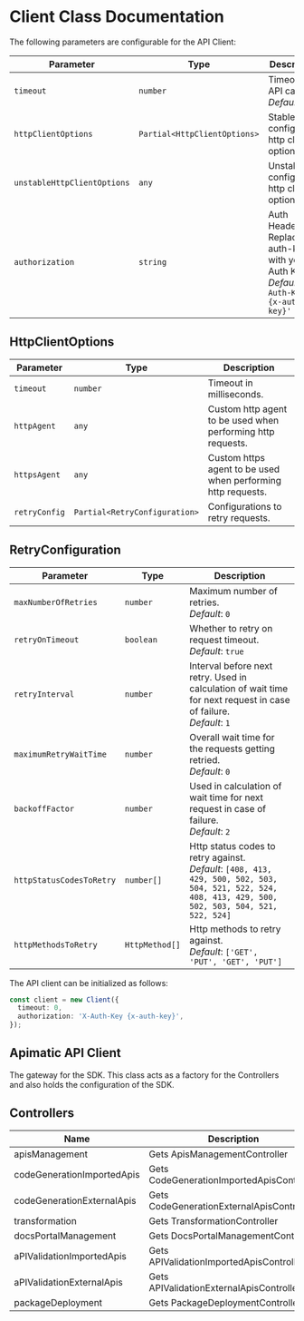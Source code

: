 
# Client Class Documentation

The following parameters are configurable for the API Client:

| Parameter | Type | Description |
|  --- | --- | --- |
| `timeout` | `number` | Timeout for API calls.<br>*Default*: `0` |
| `httpClientOptions` | `Partial<HttpClientOptions>` | Stable configurable http client options. |
| `unstableHttpClientOptions` | `any` | Unstable configurable http client options. |
| `authorization` | `string` | Auth Header. Replace {x-auth-key} with your Auth Key.<br>*Default*: `'X-Auth-Key {x-auth-key}'` |

## HttpClientOptions

| Parameter | Type | Description |
|  --- | --- | --- |
| `timeout` | `number` | Timeout in milliseconds. |
| `httpAgent` | `any` | Custom http agent to be used when performing http requests. |
| `httpsAgent` | `any` | Custom https agent to be used when performing http requests. |
| `retryConfig` | `Partial<RetryConfiguration>` | Configurations to retry requests. |

## RetryConfiguration

| Parameter | Type | Description |
|  --- | --- | --- |
| `maxNumberOfRetries` | `number` | Maximum number of retries. <br> *Default*: `0` |
| `retryOnTimeout` | `boolean` | Whether to retry on request timeout. <br> *Default*: `true` |
| `retryInterval` | `number` | Interval before next retry. Used in calculation of wait time for next request in case of failure. <br> *Default*: `1` |
| `maximumRetryWaitTime` | `number` | Overall wait time for the requests getting retried. <br> *Default*: `0` |
| `backoffFactor` | `number` | Used in calculation of wait time for next request in case of failure. <br> *Default*: `2` |
| `httpStatusCodesToRetry` | `number[]` | Http status codes to retry against. <br> *Default*: `[408, 413, 429, 500, 502, 503, 504, 521, 522, 524, 408, 413, 429, 500, 502, 503, 504, 521, 522, 524]` |
| `httpMethodsToRetry` | `HttpMethod[]` | Http methods to retry against. <br> *Default*: `['GET', 'PUT', 'GET', 'PUT']` |

The API client can be initialized as follows:

```ts
const client = new Client({
  timeout: 0,
  authorization: 'X-Auth-Key {x-auth-key}',
});
```

## Apimatic API Client

The gateway for the SDK. This class acts as a factory for the Controllers and also holds the configuration of the SDK.

## Controllers

| Name | Description |
|  --- | --- |
| apisManagement | Gets ApisManagementController |
| codeGenerationImportedApis | Gets CodeGenerationImportedApisController |
| codeGenerationExternalApis | Gets CodeGenerationExternalApisController |
| transformation | Gets TransformationController |
| docsPortalManagement | Gets DocsPortalManagementController |
| aPIValidationImportedApis | Gets APIValidationImportedApisController |
| aPIValidationExternalApis | Gets APIValidationExternalApisController |
| packageDeployment | Gets PackageDeploymentController |


